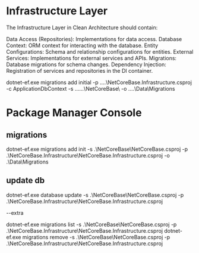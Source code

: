 # Infrastructure Layer

The Infrastructure Layer in Clean Architecture should contain:

Data Access (Repositories): Implementations for data access.
Database Context: ORM context for interacting with the database.
Entity Configurations: Schema and relationship configurations for entities.
External Services: Implementations for external services and APIs.
Migrations: Database migrations for schema changes.
Dependency Injection: Registration of services and repositories in the DI container.


dotnet-ef.exe migrations add initial -p ..\..\NetCoreBase.Infrastructure.csproj -c ApplicationDbContext -s ..\..\..\NetCoreBase\ -o ..\..\Data\Migrations


# Package Manager Console
## migrations
dotnet-ef.exe migrations add init -s .\NetCoreBase\NetCoreBase.csproj -p .\NetCoreBase.Infrastructure\NetCoreBase.Infrastructure.csproj -o .\Data\Migrations

## update db

dotnet-ef.exe database update -s .\NetCoreBase\NetCoreBase.csproj -p .\NetCoreBase.Infrastructure\NetCoreBase.Infrastructure.csproj

--extra

dotnet-ef.exe migrations list -s .\NetCoreBase\NetCoreBase.csproj -p .\NetCoreBase.Infrastructure\NetCoreBase.Infrastructure.csproj
dotnet-ef.exe migrations remove -s .\NetCoreBase\NetCoreBase.csproj -p .\NetCoreBase.Infrastructure\NetCoreBase.Infrastructure.csproj
